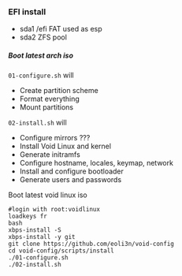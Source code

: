 ### EFI install

- sda1
  /efi
  FAT used as esp
- sda2
  ZFS pool


##### Boot latest arch iso

``01-configure.sh`` will
- Create partition scheme
- Format everything
- Mount partitions

``02-install.sh`` will
- Configure mirrors ???
- Install Void Linux and kernel
- Generate initramfs
- Configure hostname, locales, keymap, network
- Install and configure bootloader
- Generate users and passwords

Boot latest void linux iso

```
#login with root:voidlinux
loadkeys fr
bash
xbps-install -S
xbps-install -y git
git clone https://github.com/eoli3n/void-config
cd void-config/scripts/install
./01-configure.sh
./02-install.sh
```

